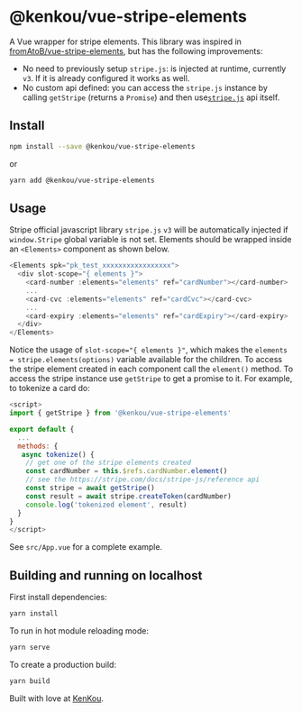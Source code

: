 # @kenkou/vue-stripe-elements

A Vue wrapper for stripe elements. This library was inspired in [fromAtoB/vue-stripe-elements](https://github.com/fromatob/vue-stripe-elements), but has the following improvements:

- No need to previously setup `stripe.js`: is injected at runtime, currently `v3`. If it is already configured it works as well.
- No custom api defined: you can access the `stripe.js` instance by calling `getStripe` (returns a `Promise`) and then use[`stripe.js`](https://stripe.com/docs/stripe-js/reference) api itself.

## Install

```sh
npm install --save @kenkou/vue-stripe-elements
```

or

```sh
yarn add @kenkou/vue-stripe-elements
```

## Usage

Stripe official javascript library `stripe.js` `v3` will be automatically injected if `window.Stripe` global variable is not set. Elements should be wrapped inside an `<Elements>` component as shown below.

```js
<Elements spk="pk_test_xxxxxxxxxxxxxxxxx">
  <div slot-scope="{ elements }">
    <card-number :elements="elements" ref="cardNumber"></card-number>
    ...
    <card-cvc :elements="elements" ref="cardCvc"></card-cvc>
    ...
    <card-expiry :elements="elements" ref="cardExpiry"></card-expiry>
  </div>
</Elements>
```

Notice the usage of `slot-scope="{ elements }"`, which makes the `elements = stripe.elements(options)` variable available for the children. To access the stripe element created in each component call the `element()` method. To access the stripe instance use `getStripe` to get a promise to it. For example, to tokenize a card do:

```js
<script>
import { getStripe } from '@kenkou/vue-stripe-elements'

export default {
  ...
  methods: {
   async tokenize() {
    // get one of the stripe elements created
    const cardNumber = this.$refs.cardNumber.element()
    // see the https://stripe.com/docs/stripe-js/reference api
    const stripe = await getStripe()
    const result = await stripe.createToken(cardNumber)
    console.log('tokenized element', result)
  }
}
</script>
```

See `src/App.vue` for a complete example.

## Building and running on localhost

First install dependencies:

```sh
yarn install
```

To run in hot module reloading mode:

```sh
yarn serve
```

To create a production build:

```sh
yarn build
```

Built with love at [KenKou](https://www.kenkou.de).
